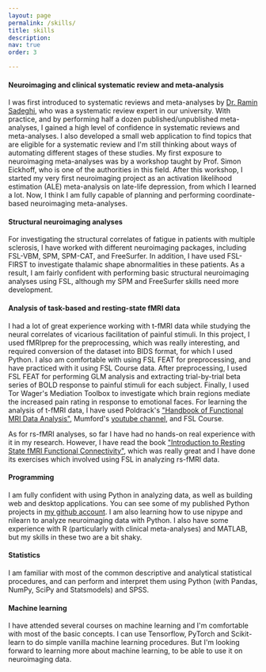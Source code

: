 ```yaml
---
layout: page
permalink: /skills/
title: skills
description:
nav: true
order: 3

---
```

#### Neuroimaging and clinical systematic review and meta-analysis
I was first introduced to systematic reviews and meta-analyses by <a href="https://scholar.google.com/citations?user=N83DJ5oAAAAJ&hl=en">Dr. Ramin Sadeghi</a>, who was a systematic review expert in our university. With practice, and by performing half a dozen published/unpublished meta-analyses, I gained a high level of confidence in systematic reviews and meta-analyses. I also developed a small web application to find topics that are eligible for a systematic review and I'm still thinking about ways of automating different stages of these studies. My first exposure to neuroimaging meta-analyses was by a workshop taught by Prof. Simon Eickhoff, who is one of the authorities in this field. After this workshop, I started my very first neuroimaging project as an activation likelihood estimation (ALE) meta-analysis on late-life depression, from which I learned a lot. Now, I think I am fully capable of planning and performing coordinate-based neuroimaging meta-analyses.

#### Structural neuroimaging analyses
For investigating the structural correlates of fatigue in patients with multiple sclerosis, I have worked with different neuroimaging packages, including FSL-VBM, SPM, SPM-CAT, and FreeSurfer. In addition, I have used FSL-FIRST to investigate thalamic shape abnormalities in these patients. As a result, I am fairly confident with performing basic structural neuroimaging analyses using FSL, although my SPM and FreeSurfer skills need more development.

#### Analysis of task-based and resting-state fMRI data
I had a lot of great experience working with t-fMRI data while studying the neural correlates of vicarious facilitation of painful stimuli. In this project, I used fMRIprep for the preprocessing, which was really interesting, and required conversion of the dataset into BIDS format, for which I used Python. I also am comfortable with using FSL FEAT for preprocessing, and have practiced with it using FSL Course data. After preprocessing, I used FSL FEAT for performing GLM analysis and extracting trial-by-trial beta series of BOLD response to painful stimuli for each subject. Finally, I used Tor Wager's Mediation Toolbox to investigate which brain regions mediate the increased pain rating in response to emotional faces. For learning the analysis of t-fMRI data, I have used Poldrack's <a href="https://www.cambridge.org/core/books/handbook-of-functional-mri-data-analysis/8EDF966C65811FCCC306F7C916228529">"Handbook of Functional MRI Data Analysis"</a>, Mumford's <a href="https://www.youtube.com/channel/UCZ7gF0zm35FwrFpDND6DWeA">youtube channel</a>, and FSL Course.

As for rs-fMRI analyses, so far I have had no hands-on real experience with it in my research. However, I have read the book <a href="http://www.neuroimagingprimers.org/list-of-primers/">"Introduction to Resting State fMRI Functional Connectivity"</a>, which was really great and I have done its exercises which involved using FSL in analyzing rs-fMRI data.

#### Programming
I am fully confident with using Python in analyzing data, as well as building web and desktop applications. You can see some of my published Python projects in <a href="https://github.com/amnsbr">my github account</a>. I am also learning how to use nipype and nilearn to analyze neuroimaging data with Python. I also have some experience with R (particularly with clinical meta-analyses) and MATLAB, but my skills in these two are a bit shaky.

#### Statistics
I am familiar with most of the common descriptive and analytical statistical procedures, and can perform and interpret them using Python (with Pandas, NumPy, SciPy and Statsmodels) and SPSS.

#### Machine learning
I have attended several courses on machine learning and I'm comfortable with most of the basic concepts. I can use Tensorflow, PyTorch and Scikit-learn to do simple vanilla machine learning procedures. But I'm looking forward to learning more about machine learning, to be able to use it on neuroimaging data.